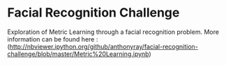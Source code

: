 # Facial Recognition Challenge

Exploration of Metric Learning through a facial recognition problem. 
More information can be found here : (http://nbviewer.ipython.org/github/anthonyray/facial-recognition-challenge/blob/master/Metric%20Learning.ipynb)
